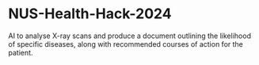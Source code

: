# NUS-Health-Hack-2024
AI to analyse X-ray scans and produce a document outlining the likelihood of specific diseases, along with recommended courses of action for the patient.

